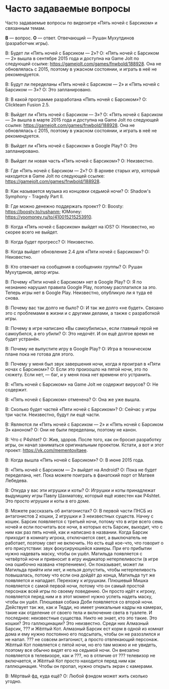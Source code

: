 # Часто задаваемые вопросы

Часто задаваемые вопросы по видеоигре «Пять ночей с Барсиком» и связанным темам.

**В** — вопрос.
**О** — ответ.
Отвечающий — Рушан Мухутдинов (разработчик игры).

В: Будет ли «Пять ночей с Барсиком — 2»?
О: «Пять ночей с Барсиком — 2» вышла в сентябре 2015 года и доступна на Game Jolt по следующей ссылке: https://gamejolt.com/games/fnwbold/188928. Она не обновлялась с 2015, поэтому в ужасном состоянии, и играть в неё не рекомендуется.

В: Будут ли переделаны «Пять ночей с Барсиком — 2» и «Пять ночей с Барсиком — 3»?
О: Это запланировано.

В: В какой программе разработана «Пять ночей с Барсиком»?
О: Clickteam Fusion 2.5.

В: Выйдет ли «Пять ночей с Барсиком — 3»?
О: «Пять ночей с Барсиком — 3» вышла в марте 2015 года и доступна на Game Jolt по следующей ссылке: https://gamejolt.com/games/fnwbold/188928. Она не обновлялась с 2015, поэтому в ужасном состоянии, и играть в неё не рекомендуется.

В: Выйдет ли «Пять ночей с Барсиком» в Google Play?
О: Это запланировано.

В: Выйдет ли новая часть «Пять ночей с Барсиком»?
О: Неизвестно.

В: Где «Пять ночей с Барсиком — 2»?
О: В архиве старых игр, который находится в Game Jolt по следующей ссылке: https://gamejolt.com/games/fnwbold/188928.

В: Как называется музыка из концовки седьмой ночи?
О: Shadow's Symphony - Tragedy Part II.

В: Где можно денежно поддержать проект?
О: Boosty: https://boosty.to/rushanm; ЮMoney: https://yoomoney.ru/to/410015215253910.

В: Когда «Пять ночей с Барсиком» выйдет на iOS?
О: Неизвестно, но скорее всего не выйдет.

В: Когда будет прогресс?
О: Неизвестно.

В: Когда выйдет обновление 2.4 для «Пяти ночей с Барсиком»?
О: Неизвестно.

В: Кто отвечает на сообщения в сообщениях группы?
О: Рушан Мухутдинов, автор игры.

В: Почему «Пяти ночей с Барсиком» нет в Google Play?
О: Я по незнанию нарушил правила Google Play, поэтому расплатился за это. Теперь игры нет в Google Play. Неизвестно, опубликую ли я туда её снова.

В: Почему вас так долго не было?
О: И так же долго «не будет». Связано это с проблемами в жизни и с другими делами, а также с разработкой игры.

В: Почему в игре написано «Вы самоубились», если главный герой не самоубился, а его убили?
О: Это недочёт. И он ещё долгое время не будет устранён.

В: Почему не выпустите игру в Google Play?
О: Игра в техническом плане пока не готова для этого.

В: Почему у меня был звук завершения ночи, когда я проиграл в «Пяти ночах с Барсиком»?
О: Если это произошло на пятой ночи, это по сюжету. Если нет, — баг, и у меня пока нет времени его устранить.

В: «Пять ночей с Барсиком» на Game Jolt не содержит вирусов?
О: Не содержит.

В: «Пять ночей с Барсиком» отменена?
О: Она же уже вышла.

В: Сколько будет частей «Пяти ночей с Барсиком»?
О: Сейчас у игры три части. Неизвестно, будут ли ещё части.

В: Являются ли «Пять ночей с Барсиком — 2» и «Пять ночей с Барсиком 3» каноном?
О: Они не были переделаны, поэтому не канон.

В: Что с P4shtet?
О: Жив, здоров. После того, как он бросил разработку игры, он начал заниматься оригинальным проектом. Кстати, а вот и этот проект: https://vk.com/mementovitaee.

В: Когда вышла «Пять ночей с Барсиком»?
О: В июне 2015 года.

В: «Пять ночей с Барсиком — 2» выйдет на Android?
О: Пока не будет переделана, нет. Пока можете поиграть в фанатский порт от Матвея Лебедева.

В: Откуда у вас эти игрушки и коты?
О: Игрушки и коты принадлежат выдумщику игры Павлу Шахматову, который ещё известен как P4shtet. Это просто игрушки и коты в его доме.

В: Можете рассказать об антагонистах?
О: В первой части ПНСБ из антагонистов 2 кошки, 2 игрушки и 3 неизвестных существ.
Начну с кошек.
Барсик появляется с третьей ночи, потому что в игре всего семь ночей и если посчитать все ночи, в которых есть Барсик, выходит, что с ним как раз пять ночей, как и написано в названии. Когда Барсик приходит в комнату игрока, отключается свет, а выключатель не работает, поэтому свет не включить. Но есть ещё кое-что, что говорит о его присутствии: звук фокусируюшейся камеры. При его прибытии нужно надевать маску, чтобы он ушёл.
Матильда появляется с четвёртой ночи и привносит в игру индикатор нетерпеливости (в игре она ошибочно названа «терпением»). Он показывает, может ли Матильда прийти или нет, и нельзя допустить, чтобы нетерпеливость повышалась, потому что если она дойдёт до конца, Матильда тут же появляется и нападает.
Перехожу к игрушкам.
Плюшевый Мишка появляется с самой первой ночи, потому что он самый простой персонаж всей игры по своему поведению. Он просто идёт к игроку, появляется перед ним и в этот момент нужно успеть надеть маску, чтобы он ушёл.
Плюшевая собака Доби появляется со второй ночи. Действует так же, как и Тедди, но имеет уникальные кадры на камерах, такие как отделение от своего тела и включение света в туалете.
И последнее: неизвестные существа. Никто не знает, кто это такие. Это кошки? Это галлюцинации? Это неизвестно. Среди них Алмазный Барсик, ??? и Жёлтый Кот. Алмазный Барсик ест корм в одной из комнат дома и ему нужно постоянно его подсыпать, чтобы он не разозлился и не напал. ??? не совсем антагонист, а просто отвлекающий персонаж. Жёлтый Кот появляется с пятой ночи, но его там можно и не увидеть, поэтому все обычно видят его на седьмой ночи. Он внезапно появляется в телевизоре, как и ???, но в отличие от ??? телевизор не включается, и Жёлтый Кот просто находится перед ним как галлюцинация. Чтобы он пропал, нужно открыть экран с камерами.

В: Мёртвый фд, куда ещё?
О: Любой фэндом может жить сколько угодно.
